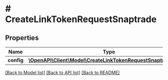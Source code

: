 # # CreateLinkTokenRequestSnaptrade

## Properties

Name | Type | Description | Notes
------------ | ------------- | ------------- | -------------
**config** | [**\OpenAPI\Client\Model\CreateLinkTokenRequestSnaptradeConfig**](CreateLinkTokenRequestSnaptradeConfig.md) |  | [optional]

[[Back to Model list]](../../README.md#models) [[Back to API list]](../../README.md#endpoints) [[Back to README]](../../README.md)
